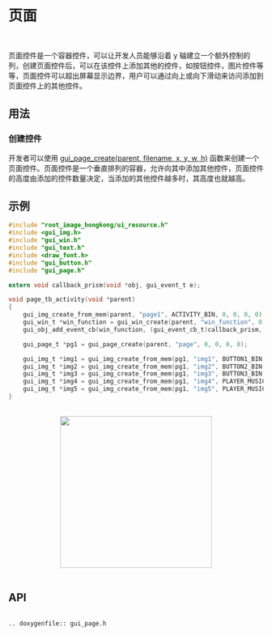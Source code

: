 # 页面
<br>

页面控件是一个容器控件，可以让开发人员能够沿着 y 轴建立一个额外控制的列，创建页面控件后，可以在该控件上添加其他的控件，如按钮控件，图片控件等等，页面控件可以超出屏幕显示边界，用户可以通过向上或向下滑动来访问添加到页面控件上的其他控件。

## 用法

### 创建控件

开发者可以使用 [gui_page_create(parent, filename, x, y, w, h)](#gui_page_create) 函数来创建一个页面控件。页面控件是一个垂直排列的容器，允许向其中添加其他控件，页面控件的高度由添加的控件数量决定，当添加的其他控件越多时，其高度也就越高。

## 示例

```c
#include "root_image_hongkong/ui_resource.h"
#include <gui_img.h>
#include "gui_win.h"
#include "gui_text.h"
#include <draw_font.h>
#include "gui_button.h"
#include "gui_page.h"

extern void callback_prism(void *obj, gui_event_t e);

void page_tb_activity(void *parent)
{
    gui_img_create_from_mem(parent, "page1", ACTIVITY_BIN, 0, 0, 0, 0);
    gui_win_t *win_function = gui_win_create(parent, "win_function", 0, 0, 368, 448);
    gui_obj_add_event_cb(win_function, (gui_event_cb_t)callback_prism, GUI_EVENT_TOUCH_LONG, NULL);

    gui_page_t *pg1 = gui_page_create(parent, "page", 0, 0, 0, 0);

    gui_img_t *img1 = gui_img_create_from_mem(pg1, "img1", BUTTON1_BIN, 0, 150, 0, 0);
    gui_img_t *img2 = gui_img_create_from_mem(pg1, "img2", BUTTON2_BIN, 0, 230, 0, 0);
    gui_img_t *img3 = gui_img_create_from_mem(pg1, "img3", BUTTON3_BIN, 0, 300, 0, 0);
    gui_img_t *img4 = gui_img_create_from_mem(pg1, "img4", PLAYER_MUSIC_REWIND_ICON_BIN, 0, 380, 0, 0);
    gui_img_t *img5 = gui_img_create_from_mem(pg1, "img5", PLAYER_MUSIC_WIND_ICON_BIN, 0, 460, 0, 0);
}
```
<br>
<div style="text-align: center"><img src="https://docs.realmcu.com/HoneyGUI/image/widgets/page.gif" width = "300" /></div>
<br>

<span id = "gui_page_create">

## API

</span>

```eval_rst

.. doxygenfile:: gui_page.h

```

